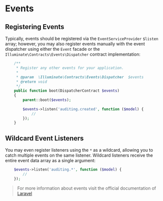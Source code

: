 # Events

## Registering Events

Typically, events should be registered via the `EventServiceProvider` `$listen` array; however, you may also register events manually with the event dispatcher using either the `Event` facade or the `Illuminate\Contracts\Events\Dispatcher` contract implementation:

```php
    /**
     * Register any other events for your application.
     *
     * @param  \Illuminate\Contracts\Events\Dispatcher  $events
     * @return void
     */
    public function boot(DispatcherContract $events)
    {
        parent::boot($events);
    
        $events->listen('auditing.created', function ($model) {
            //
        });
    }
```
## Wildcard Event Listeners

You may even register listeners using the `*` as a wildcard, allowing you to catch multiple events on the same listener. Wildcard listeners receive the entire event data array as a single argument:

```php
    $events->listen('auditing.*', function ($model) {
        //
    });
```

> For more information about events visit the official documentation of [Laravel](https://laravel.com/docs/5.2/events)
